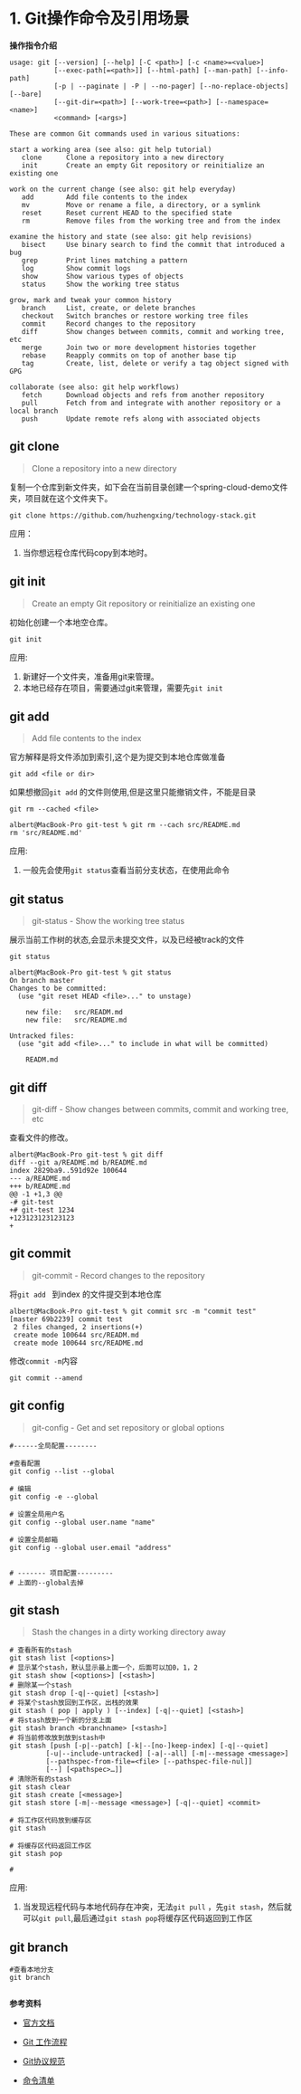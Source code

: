 #  1.  Git操作命令及引用场景

**操作指令介绍**

```shell
usage: git [--version] [--help] [-C <path>] [-c <name>=<value>]
           [--exec-path[=<path>]] [--html-path] [--man-path] [--info-path]
           [-p | --paginate | -P | --no-pager] [--no-replace-objects] [--bare]
           [--git-dir=<path>] [--work-tree=<path>] [--namespace=<name>]
           <command> [<args>]

These are common Git commands used in various situations:

start a working area (see also: git help tutorial)
   clone      Clone a repository into a new directory
   init       Create an empty Git repository or reinitialize an existing one

work on the current change (see also: git help everyday)
   add        Add file contents to the index
   mv         Move or rename a file, a directory, or a symlink
   reset      Reset current HEAD to the specified state
   rm         Remove files from the working tree and from the index

examine the history and state (see also: git help revisions)
   bisect     Use binary search to find the commit that introduced a bug
   grep       Print lines matching a pattern
   log        Show commit logs
   show       Show various types of objects
   status     Show the working tree status

grow, mark and tweak your common history
   branch     List, create, or delete branches
   checkout   Switch branches or restore working tree files
   commit     Record changes to the repository
   diff       Show changes between commits, commit and working tree, etc
   merge      Join two or more development histories together
   rebase     Reapply commits on top of another base tip
   tag        Create, list, delete or verify a tag object signed with GPG

collaborate (see also: git help workflows)
   fetch      Download objects and refs from another repository
   pull       Fetch from and integrate with another repository or a local branch
   push       Update remote refs along with associated objects
```





## git clone

> Clone a repository into a new directory

复制一个仓库到新文件夹，如下会在当前目录创建一个spring-cloud-demo文件夹，项目就在这个文件夹下。

```shell
git clone https://github.com/huzhengxing/technology-stack.git
```



应用：

1. 当你想远程仓库代码copy到本地时。

## git init



> Create an empty Git repository or reinitialize an existing one

初始化创建一个本地空仓库。

```shell
git init 
```

应用:

1. 新建好一个文件夹，准备用git来管理。
2. 本地已经存在项目，需要通过git来管理，需要先`git init`



## git add

> Add file contents to the index

官方解释是将文件添加到索引,这个是为提交到本地仓库做准备

```shell
git add <file or dir>
```

如果想撤回`git add` 的文件则使用,但是这里只能撤销文件，不能是目录

```shell
git rm --cached <file>
```

```shell
albert@MacBook-Pro git-test % git rm --cach src/README.md
rm 'src/README.md'
```





应用:

1. 一般先会使用`git status`查看当前分支状态，在使用此命令





## git status

> git-status - Show the working tree status

展示当前工作树的状态,会显示未提交文件，以及已经被track的文件

```shell
git status 
```



```shell
albert@MacBook-Pro git-test % git status
On branch master
Changes to be committed:
  (use "git reset HEAD <file>..." to unstage)

	new file:   src/READM.md
	new file:   src/README.md

Untracked files:
  (use "git add <file>..." to include in what will be committed)

	READM.md
```





## git diff

> git-diff - Show changes between commits, commit and working tree, etc

查看文件的修改。

```shell
albert@MacBook-Pro git-test % git diff
diff --git a/README.md b/README.md
index 2829ba9..591d92e 100644
--- a/README.md
+++ b/README.md
@@ -1 +1,3 @@
-# git-test
+# git-test 1234
+123123123123123
+
```





## git commit

> git-commit - Record changes to the repository

将`git add ` 到index 的文件提交到本地仓库



```shell
albert@MacBook-Pro git-test % git commit src -m "commit test"
[master 69b2239] commit test
 2 files changed, 2 insertions(+)
 create mode 100644 src/READM.md
 create mode 100644 src/README.md
```



修改`commit -m`内容

```shell
git commit --amend
```



## git config

> git-config - Get and set repository or global options

```shell
#------全局配置--------

#查看配置
git config --list --global

# 编辑
git config -e --global

# 设置全局用户名
git config --global user.name "name"

# 设置全局邮箱
git config --global user.email "address"


# ------- 项目配置---------
# 上面的--global去掉

```



## git stash

> Stash the changes in a dirty working directory away

```shell
# 查看所有的stash
git stash list [<options>]
# 显示某个stash，默认显示最上面一个，后面可以加0，1，2
git stash show [<options>] [<stash>]
# 删除某一个stash
git stash drop [-q|--quiet] [<stash>]
# 将某个stash放回到工作区，出栈的效果
git stash ( pop | apply ) [--index] [-q|--quiet] [<stash>]
# 将stash放到一个新的分支上面
git stash branch <branchname> [<stash>]
# 将当前修改放到放到stash中
git stash [push [-p|--patch] [-k|--[no-]keep-index] [-q|--quiet]
	     [-u|--include-untracked] [-a|--all] [-m|--message <message>]
	     [--pathspec-from-file=<file> [--pathspec-file-nul]]
	     [--] [<pathspec>…]]
# 清除所有的stash
git stash clear
git stash create [<message>]
git stash store [-m|--message <message>] [-q|--quiet] <commit>
```



```shell
# 将工作区代码放到缓存区
git stash

# 将缓存区代码返回工作区
git stash pop

# 

```

应用:

1. 当发现远程代码与本地代码存在冲突，无法`git pull` ，先`git stash`，然后就可以`git pull`,最后通过`git stash pop`将缓存区代码返回到工作区



## git branch

```shell
#查看本地分支
git branch


```





**参考资料**

- [官方文档](https://git-scm.com/docs)
- [Git 工作流程](http://www.ruanyifeng.com/blog/2015/12/git-workflow.html)
- [Git协议规范](https://github.com/thoughtbot/guides/tree/master/protocol/git)

- [命令清单](http://www.ruanyifeng.com/blog/2015/12/git-cheat-sheet.html)